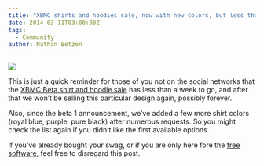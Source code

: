 ```yaml
---
title: "XBMC shirts and hoodies sale, now with new colors, but less than a week left"
date: 2014-03-11T03:00:00Z
tags:
  - Community
author: Nathan Betzen
---
```


[![](https://images.teespring.com/shirt_pic/452953/7/314/front.jpeg?v=2014-03-04-05-35)](https://teespring.com/xbmcbeta1shirt)

This is just a quick reminder for those of you not on the social networks that the [XBMC Beta shirt and hoodie sale](https://teespring.com/xbmcbeta1shirt) has less than a week to go, and after that we won’t be selling this particular design again, possibly forever.

Also, since the beta 1 announcement, we’ve added a few more shirt colors (royal blue, purple, pure black) after numerous requests. So you might check the list again if you didn’t like the first available options.

If you’ve already bought your swag, or if you are only here fore the [free software](https://kodi.wiki/xbmc-13-0-gotham-beta1-rises/ "XBMC beta 1"), feel free to disregard this post.
